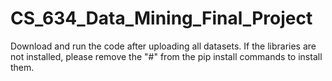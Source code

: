 # CS_634_Data_Mining_Final_Project
Download and run the code after uploading all datasets. If the libraries are not installed, please remove the "#" from the pip install commands to install them.
